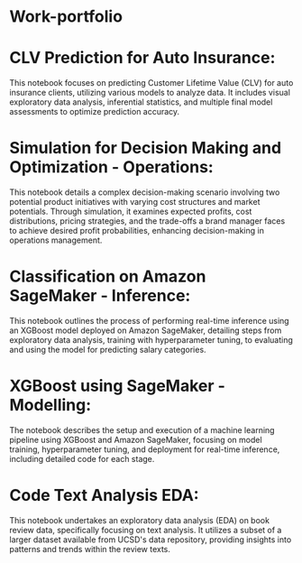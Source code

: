 # Work-portfolio
# CLV Prediction for Auto Insurance:
This notebook focuses on predicting Customer Lifetime Value (CLV) for auto insurance clients, utilizing various models to analyze data. It includes visual exploratory data analysis, inferential statistics, and multiple final model assessments to optimize prediction accuracy. ​​

# Simulation for Decision Making and Optimization - Operations: 
This notebook details a complex decision-making scenario involving two potential product initiatives with varying cost structures and market potentials. Through simulation, it examines expected profits, cost distributions, pricing strategies, and the trade-offs a brand manager faces to achieve desired profit probabilities, enhancing decision-making in operations management.

# Classification on Amazon SageMaker - Inference:
This notebook outlines the process of performing real-time inference using an XGBoost model deployed on Amazon SageMaker, detailing steps from exploratory data analysis, training with hyperparameter tuning, to evaluating and using the model for predicting salary categories.

# XGBoost using SageMaker - Modelling: 
The notebook describes the setup and execution of a machine learning pipeline using XGBoost and Amazon SageMaker, focusing on model training, hyperparameter tuning, and deployment for real-time inference, including detailed code for each stage.

# Code Text Analysis EDA:
This notebook undertakes an exploratory data analysis (EDA) on book review data, specifically focusing on text analysis. It utilizes a subset of a larger dataset available from UCSD's data repository, providing insights into patterns and trends within the review texts. ​​









